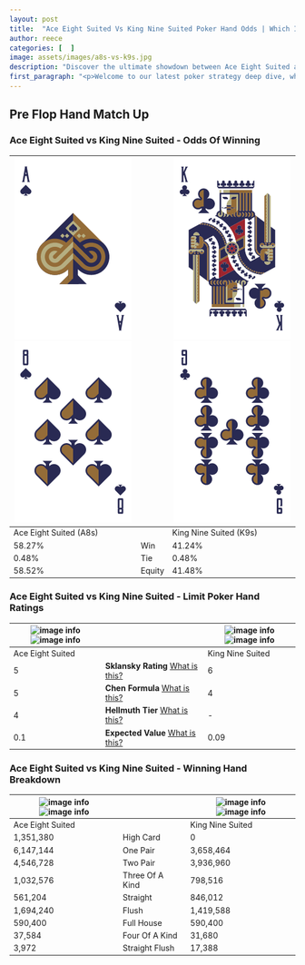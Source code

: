 ```yaml
---
layout: post
title:  "Ace Eight Suited Vs King Nine Suited Poker Hand Odds | Which Is The Better Hand In Poker? A Complete Guide"
author: reece
categories: [  ]
image: assets/images/a8s-vs-k9s.jpg
description: "Discover the ultimate showdown between Ace Eight Suited and King Nine Suited in poker! Uncover the odds, strategies, and scenarios where one hand triumphs over the other. Get ready to up your poker game with this thrilling analysis."
first_paragraph: "<p>Welcome to our latest poker strategy deep dive, where we're pitting two distinct hands against each other in a high-stakes showdown: Ace Eight Suited vs King Nine Suited.</p><p>In the dynamic world of poker, every decision counts, and knowing which hand holds the upper hand is key to your success at the table.</p><p>In this article, we'll dissect these two hands, explore the scenarios where one dominates the other, and equip you with the knowledge to make strategic choices that can tip the odds in your favor.</p><p>Get ready to unravel the intriguing dynamics of these poker hands and elevate your game to new heights.</p>"
---
```




[comment]: # (sp0)

## Pre Flop Hand Match Up

<div class="table hand-ratings" markdown="1"> 



### Ace Eight Suited vs King Nine Suited - Odds Of Winning


    
| ![image info](assets/images/hand1/a.png) ![image info](assets/images/hand1/8.png) |  | ![image info](assets/images/hand2/k.png) ![image info](assets/images/hand2/9.png) |
| -------- | -------- | -------- |
| Ace Eight Suited (A8s) |  | King Nine Suited (K9s) |
| 58.27% | Win | 41.24% |
| 0.48% | Tie | 0.48% |
| 58.52% | Equity | 41.48% |




[comment]: # (sp1)



### Ace Eight Suited vs King Nine Suited - Limit Poker Hand Ratings


    
| ![image info](https://www.riverpairs.com/assets/images/hand1/a.png) ![image info](https://www.riverpairs.com/assets/images/hand1/8.png) |  | ![image info](https://www.riverpairs.com/assets/images/hand2/k.png) ![image info](https://www.riverpairs.com/assets/images/hand2/9.png) |
| -------- | -------- | -------- |
| Ace Eight Suited |  | King Nine Suited |
| 5 | **Sklansky Rating** [What is this?](/sklansky-rating-explained) | 6 |
| 5 | **Chen Formula** [What is this?](/chen-formula-explained) | 4 |
| 4 | **Hellmuth Tier** [What is this?](/Hellmuth-tier-explained) | - |
| 0.1 | **Expected Value** [What is this?](/expected-value-explained) | 0.09 |




[comment]: # (sp2)



### Ace Eight Suited vs King Nine Suited - Winning Hand Breakdown


    
| ![image info](https://www.riverpairs.com/assets/images/hand1/a.png) ![image info](https://www.riverpairs.com/assets/images/hand1/8.png) |  | ![image info](https://www.riverpairs.com/assets/images/hand2/k.png) ![image info](https://www.riverpairs.com/assets/images/hand2/9.png) |
| -------- | -------- | -------- |
| Ace Eight Suited |  | King Nine Suited |
| 1,351,380 | High Card | 0 |
| 6,147,144 | One Pair | 3,658,464 |
| 4,546,728 | Two Pair | 3,936,960 |
| 1,032,576 | Three Of A Kind | 798,516 |
| 561,204 | Straight | 846,012 |
| 1,694,240 | Flush | 1,419,588 |
| 590,400 | Full House | 590,400 |
| 37,584 | Four Of A Kind | 31,680 |
| 3,972 | Straight Flush | 17,388 |




[comment]: # (sp3)



</div>

[comment]: # (sp4)



[comment]: # (sp5)

